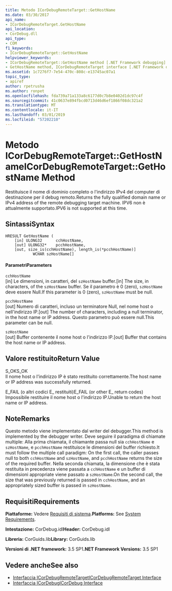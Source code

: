 ```yaml
---
title: Metodo ICorDebugRemoteTarget::GetHostName
ms.date: 03/30/2017
api_name:
- ICorDebugRemoteTarget.GetHostName
api_location:
- CorDebug.dll
api_type:
- COM
f1_keywords:
- ICorDebugRemoteTarget::GetHostName
helpviewer_keywords:
- ICorDebugRemoteTarget::GetHostName method [.NET Framework debugging]
- GetHostName method, ICorDebugRemoteTarget interface [.NET Framework debugging]
ms.assetid: 1c7276f7-7e54-470c-808c-e13745ac07a1
topic_type:
- apiref
author: rpetrusha
ms.author: ronpet
ms.openlocfilehash: fda739a71a133a8c6177d0c7b8e0402d1dc97c4f
ms.sourcegitcommit: 41c0637e894fbcd0713d46d6ef1866f08dc321a2
ms.translationtype: MT
ms.contentlocale: it-IT
ms.lasthandoff: 03/01/2019
ms.locfileid: "57202210"
---
```

# <a name="icordebugremotetargetgethostname-method"></a><span data-ttu-id="14a85-102">Metodo ICorDebugRemoteTarget::GetHostName</span><span class="sxs-lookup"><span data-stu-id="14a85-102">ICorDebugRemoteTarget::GetHostName Method</span></span>
<span data-ttu-id="14a85-103">Restituisce il nome di dominio completo o l'indirizzo IPv4 del computer di destinazione per il debug remoto.</span><span class="sxs-lookup"><span data-stu-id="14a85-103">Returns the fully qualified domain name or IPv4 address of the remote debugging target machine.</span></span> <span data-ttu-id="14a85-104">IPV6 non è attualmente supportato.</span><span class="sxs-lookup"><span data-stu-id="14a85-104">IPV6 is not supported at this time.</span></span>  
  
## <a name="syntax"></a><span data-ttu-id="14a85-105">Sintassi</span><span class="sxs-lookup"><span data-stu-id="14a85-105">Syntax</span></span>  
  
```  
HRESULT GetHostName (  
    [in] ULONG32      cchHostName,  
    [out] ULONG32*    pcchHostName,  
    [out, size_is(cchHostName), length_is(*pcchHostName)]  
            WCHAR szHostName[]  
```  
  
#### <a name="parameters"></a><span data-ttu-id="14a85-106">Parametri</span><span class="sxs-lookup"><span data-stu-id="14a85-106">Parameters</span></span>  
 `cchHostName`  
 <span data-ttu-id="14a85-107">[in] Le dimensioni, in caratteri, del `szHostName` buffer.</span><span class="sxs-lookup"><span data-stu-id="14a85-107">[in] The size, in characters, of the `szHostName` buffer.</span></span> <span data-ttu-id="14a85-108">Se il parametro è 0 (zero), `szHostName` deve essere Null.</span><span class="sxs-lookup"><span data-stu-id="14a85-108">If this parameter is 0 (zero), `szHostName` must be null.</span></span>  
  
 `pcchHostName`  
 <span data-ttu-id="14a85-109">[out] Numero di caratteri, incluso un terminatore Null, nel nome host o nell'indirizzo IP.</span><span class="sxs-lookup"><span data-stu-id="14a85-109">[out] The number of characters, including a null terminator, in the host name or IP address.</span></span> <span data-ttu-id="14a85-110">Questo parametro può essere null.</span><span class="sxs-lookup"><span data-stu-id="14a85-110">This parameter can be null.</span></span>  
  
 `szHostName`  
 <span data-ttu-id="14a85-111">[out] Buffer contenente il nome host o l'indirizzo IP.</span><span class="sxs-lookup"><span data-stu-id="14a85-111">[out] Buffer that contains the host name or IP address.</span></span>  
  
## <a name="return-value"></a><span data-ttu-id="14a85-112">Valore restituito</span><span class="sxs-lookup"><span data-stu-id="14a85-112">Return Value</span></span>  
 <span data-ttu-id="14a85-113">S_OK</span><span class="sxs-lookup"><span data-stu-id="14a85-113">S_OK</span></span>  
 <span data-ttu-id="14a85-114">Il nome host o l'indirizzo IP è stato restituito correttamente.</span><span class="sxs-lookup"><span data-stu-id="14a85-114">The host name or IP address was successfully returned.</span></span>  
  
 <span data-ttu-id="14a85-115">E_FAIL (o altri codici E_ restituiti)</span><span class="sxs-lookup"><span data-stu-id="14a85-115">E_FAIL (or other E_ return codes)</span></span>  
 <span data-ttu-id="14a85-116">Impossibile restituire il nome host o l'indirizzo IP.</span><span class="sxs-lookup"><span data-stu-id="14a85-116">Unable to return the host name or IP address.</span></span>  
  
## <a name="remarks"></a><span data-ttu-id="14a85-117">Note</span><span class="sxs-lookup"><span data-stu-id="14a85-117">Remarks</span></span>  
 <span data-ttu-id="14a85-118">Questo metodo viene implementato dal writer del debugger.</span><span class="sxs-lookup"><span data-stu-id="14a85-118">This method is implemented by the debugger writer.</span></span> <span data-ttu-id="14a85-119">Deve seguire il paradigma di chiamate multiple: Alla prima chiamata, il chiamante passa null sia `cchHostName` e `szHostName`, e `pcchHostName` restituisce le dimensioni del buffer richiesto.</span><span class="sxs-lookup"><span data-stu-id="14a85-119">It must follow the multiple call paradigm: On the first call, the caller passes null to both `cchHostName` and `szHostName`, and `pcchHostName` returns the size of the required buffer.</span></span> <span data-ttu-id="14a85-120">Nella seconda chiamata, la dimensione che è stata restituita in precedenza viene passata a `cchHostName` e un buffer di dimensioni appropriate viene passato a `szHostName`.</span><span class="sxs-lookup"><span data-stu-id="14a85-120">On the second call, the size that was previously returned is passed in `cchHostName`, and an appropriately sized buffer is passed in `szHostName`.</span></span>  
  
## <a name="requirements"></a><span data-ttu-id="14a85-121">Requisiti</span><span class="sxs-lookup"><span data-stu-id="14a85-121">Requirements</span></span>  
 <span data-ttu-id="14a85-122">**Piattaforme:** Vedere [Requisiti di sistema](../../../../docs/framework/get-started/system-requirements.md).</span><span class="sxs-lookup"><span data-stu-id="14a85-122">**Platforms:** See [System Requirements](../../../../docs/framework/get-started/system-requirements.md).</span></span>  
  
 <span data-ttu-id="14a85-123">**Intestazione:** CorDebug.idl</span><span class="sxs-lookup"><span data-stu-id="14a85-123">**Header:** CorDebug.idl</span></span>  
  
 <span data-ttu-id="14a85-124">**Libreria:** CorGuids.lib</span><span class="sxs-lookup"><span data-stu-id="14a85-124">**Library:** CorGuids.lib</span></span>  
  
 <span data-ttu-id="14a85-125">**Versioni di .NET framework:** 3.5 SP1</span><span class="sxs-lookup"><span data-stu-id="14a85-125">**.NET Framework Versions:** 3.5 SP1</span></span>  
  
## <a name="see-also"></a><span data-ttu-id="14a85-126">Vedere anche</span><span class="sxs-lookup"><span data-stu-id="14a85-126">See also</span></span>
- [<span data-ttu-id="14a85-127">Interfaccia ICorDebugRemoteTarget</span><span class="sxs-lookup"><span data-stu-id="14a85-127">ICorDebugRemoteTarget Interface</span></span>](../../../../docs/framework/unmanaged-api/debugging/icordebugremotetarget-interface.md)
- [<span data-ttu-id="14a85-128">Interfaccia ICorDebug</span><span class="sxs-lookup"><span data-stu-id="14a85-128">ICorDebug Interface</span></span>](../../../../docs/framework/unmanaged-api/debugging/icordebug-interface.md)
